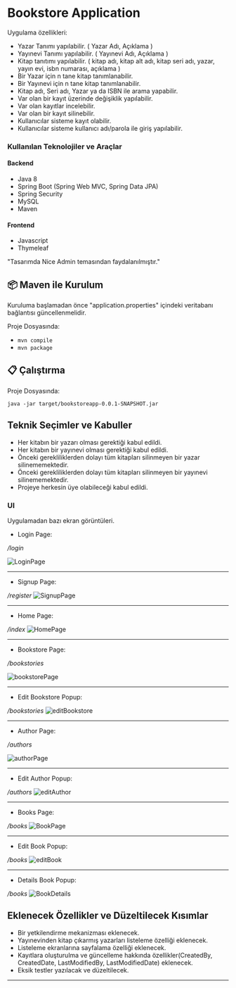 # Bookstore Application

Uygulama özellikleri:
* Yazar Tanımı yapılabilir. ( Yazar Adı, Açıklama )
* Yayınevi Tanımı yapılabilir. ( Yayınevi Adı, Açıklama )
* Kitap tanıtımı yapılabilir. ( kitap adı, kitap alt adı, kitap seri adı, yazar, yayın evi, isbn numarası, açıklama )
* Bir Yazar için n tane kitap tanımlanabilir.
* Bir Yayınevi için n tane kitap tanımlanabilir.
* Kitap adı, Seri adı, Yazar ya da ISBN ile arama yapabilir.
* Var olan bir kayıt üzerinde değişiklik yapılabilir.
* Var olan kayıtlar incelebilir.
* Var olan bir kayıt silinebilir.
* Kullanıcılar sisteme kayıt olabilir.
* Kullanıcılar sisteme kullanıcı adı/parola ile giriş yapılabilir.

### Kullanılan Teknolojiler ve Araçlar
#### Backend
* Java 8
* Spring Boot  (Spring Web MVC, Spring Data JPA)
* Spring Security
* MySQL
* Maven 


#### Frontend
* Javascript
* Thymeleaf

"Tasarımda Nice Admin temasından faydalanılmıştır."


## :package: Maven ile Kurulum

Kuruluma başlamadan önce "application.properties" içindeki veritabanı bağlantısı güncellenmelidir.

Proje Dosyasında:

* `mvn compile`
* `mvn package`

## :clipboard: Çalıştırma

Proje Dosyasında:
```console
java -jar target/bookstoreapp-0.0.1-SNAPSHOT.jar
```

## Teknik Seçimler ve Kabuller
* Her kitabın bir yazarı olması gerektiği kabul edildi.
* Her kitabın bir yayınevi olması gerektiği kabul edildi.
* Önceki gerekliliklerden dolayı tüm kitapları silinmeyen bir yazar silinememektedir.
* Önceki gerekliliklerden dolayı tüm kitapları silinmeyen bir yayınevi silinememektedir.
* Projeye herkesin üye olabileceği kabul edildi.

### UI
Uygulamadan bazı ekran görüntüleri.
* Login Page:

*/login*

![LoginPage](https://user-images.githubusercontent.com/24254922/101061525-a63db200-35a1-11eb-9552-fb10177f6e60.png)
___
* Signup Page:

*/register*
![SignupPage](https://user-images.githubusercontent.com/24254922/101061537-a9d13900-35a1-11eb-9e8f-f42f851f4fb6.png)
___
* Home Page:

*/index*
![HomePage](https://user-images.githubusercontent.com/24254922/101061547-ad64c000-35a1-11eb-98dc-04fe08acb8cd.png)
___
* Bookstore Page:

*/bookstories*

![bookstorePage](https://user-images.githubusercontent.com/24254922/101061522-a5a51b80-35a1-11eb-8f43-8c9cb1f599b5.png)
___
* Edit Bookstore Popup:

*/bookstories*
![editBookstore](https://user-images.githubusercontent.com/24254922/101061523-a5a51b80-35a1-11eb-8319-e2aab20d5d6a.png)
___
* Author Page:

*/authors*

![authorPage](https://user-images.githubusercontent.com/24254922/101061520-a50c8500-35a1-11eb-8f85-77af359f9f57.png)
___
* Edit Author Popup:

*/authors*
![editAuthor](https://user-images.githubusercontent.com/24254922/101063198-98892c00-35a3-11eb-9ce3-1457da4d8999.png)
___
* Books Page:

*/books*
![BookPage](https://user-images.githubusercontent.com/24254922/101061508-a342c180-35a1-11eb-8bb6-1cc99a0220e5.png)
___
* Edit Book Popup:

*/books*
![editBook](https://user-images.githubusercontent.com/24254922/101061515-a473ee80-35a1-11eb-9b46-42ac1ce7db87.png)
___
* Details Book Popup:

*/books*
![BookDetails](https://user-images.githubusercontent.com/24254922/101061517-a473ee80-35a1-11eb-8593-61b17fb108f1.png)



## Eklenecek Özellikler ve Düzeltilecek Kısımlar
* Bir yetkilendirme mekanizması eklenecek.
* Yayınevinden kitap çıkarmış yazarları listeleme özelliği eklenecek.
* Listeleme ekranlarına sayfalama özelliği eklenecek.
* Kayıtlara oluşturulma ve güncelleme hakkında özellikler(CreatedBy, CreatedDate, LastModifiedBy, LastModifiedDate) eklenecek.
* Eksik testler yazılacak ve düzeltilecek.
___
